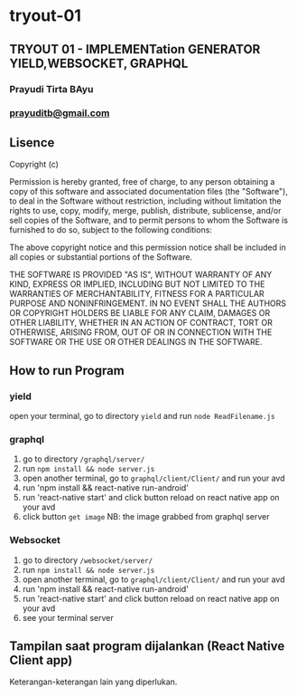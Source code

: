 # tryout-01

## TRYOUT 01 - IMPLEMENTation GENERATOR YIELD,WEBSOCKET, GRAPHQL
### Prayudi Tirta BAyu
### prayuditb@gmail.com

## Lisence
  
  Copyright (c) <year> <copyright holders>

Permission is hereby granted, free of charge, to any person obtaining a copy
of this software and associated documentation files (the "Software"), to deal
in the Software without restriction, including without limitation the rights
to use, copy, modify, merge, publish, distribute, sublicense, and/or sell
copies of the Software, and to permit persons to whom the Software is
furnished to do so, subject to the following conditions:

The above copyright notice and this permission notice shall be included in all
copies or substantial portions of the Software.

THE SOFTWARE IS PROVIDED "AS IS", WITHOUT WARRANTY OF ANY KIND, EXPRESS OR
IMPLIED, INCLUDING BUT NOT LIMITED TO THE WARRANTIES OF MERCHANTABILITY,
FITNESS FOR A PARTICULAR PURPOSE AND NONINFRINGEMENT. IN NO EVENT SHALL THE
AUTHORS OR COPYRIGHT HOLDERS BE LIABLE FOR ANY CLAIM, DAMAGES OR OTHER
LIABILITY, WHETHER IN AN ACTION OF CONTRACT, TORT OR OTHERWISE, ARISING FROM,
OUT OF OR IN CONNECTION WITH THE SOFTWARE OR THE USE OR OTHER DEALINGS IN THE
SOFTWARE.

## How to run Program
### yield
  open your terminal, go to directory `yield` and run `node ReadFilename.js`
  
### graphql
  1. go to directory `/graphql/server/`
  2. run `npm install && node server.js`
  3. open another terminal, go to `graphql/client/Client/` and run your avd
  4. run 'npm install && react-native run-android'
  5. run 'react-native start' and click button reload on react native app on your avd
  6. click button `get image`
  NB: the image grabbed from graphql server
 
 ### Websocket
  1. go to directory `/websocket/server/`
  2. run `npm install && node server.js`
  3. open another terminal, go to `graphql/client/Client/` and run your avd
  4. run 'npm install && react-native run-android'
  5. run 'react-native start' and click button reload on react native app on your avd
  6. see your terminal server
  
  ## Tampilan saat program dijalankan (React Native Client app)
  
  Keterangan-keterangan lain yang diperlukan.
